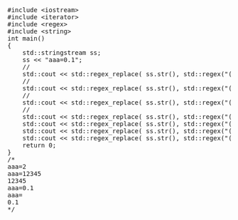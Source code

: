 <pre>
#include &lt;iostream&gt;
#include &lt;iterator&gt;
#include &lt;regex&gt;
#include &lt;string&gt;
int main()
{
    std::stringstream ss;
    ss << "aaa=0.1";
    //                                                                    $01 + 2
    std::cout << std::regex_replace( ss.str(), std::regex("(aaa=)(.+)"), "$012", std::regex_constants::format_first_only ) << std::endl;
    //                                                                    $01 + 12345
    std::cout << std::regex_replace( ss.str(), std::regex("(aaa=)(.+)"), "$0112345", std::regex_constants::format_first_only ) << std::endl;
    //                                                                    $1 + 12345
    std::cout << std::regex_replace( ss.str(), std::regex("(aaa=)(.+)"), "$1 12345", std::regex_constants::format_first_only ) << std::endl;
    //                                                                    $11 + 2345
    std::cout << std::regex_replace( ss.str(), std::regex("(aaa=)(.+)"), "$112345", std::regex_constants::format_first_only ) << std::endl;
    std::cout << std::regex_replace( ss.str(), std::regex("(aaa=)(.+)"), "$0", std::regex_constants::format_first_only ) << std::endl;
    std::cout << std::regex_replace( ss.str(), std::regex("(aaa=)(.+)"), "$1", std::regex_constants::format_first_only ) << std::endl;
    std::cout << std::regex_replace( ss.str(), std::regex("(aaa=)(.+)"), "$2", std::regex_constants::format_first_only ) << std::endl;
    return 0;
}
/*
aaa=2
aaa=12345
12345
aaa=0.1
aaa=
0.1
*/
</pre>
